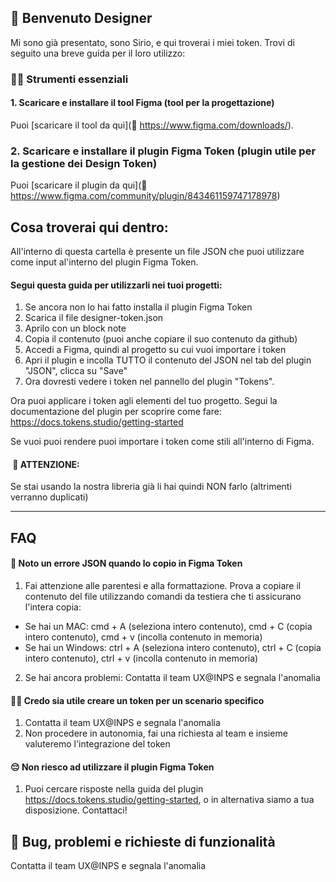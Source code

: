 ## 👋 Benvenuto Designer
Mi sono già presentato, sono Sirio, e qui troverai i miei token.
Trovi di seguito una breve guida per il loro utilizzo:



### 👩‍🎨 Strumenti essenziali
#### 1. Scaricare e installare il tool Figma (tool per la progettazione)
Puoi [scaricare il tool da qui](🔗 https://www.figma.com/downloads/).

### 2. Scaricare e installare il plugin Figma Token  (plugin utile per la gestione dei Design Token)
Puoi [scaricare il plugin da qui](🔗 https://www.figma.com/community/plugin/843461159747178978)

## Cosa troverai qui dentro:
All'interno di questa cartella è presente un file JSON che puoi utilizzare come input al'interno del plugin Figma Token.

#### Segui questa guida per utilizzarli nei tuoi progetti:
1. Se ancora non lo hai fatto installa il plugin Figma Token
2. Scarica il file designer-token.json
3. Aprilo con un block note 
4. Copia il contenuto (puoi anche copiare il suo contenuto da github)
5. Accedi a Figma, quindi al progetto su cui vuoi importare i token
6. Apri il plugin e incolla TUTTO il contenuto del JSON nel tab del plugin "JSON", clicca su "Save"
7. Ora dovresti vedere i token nel pannello del plugin "Tokens".

Ora puoi applicare i token agli elementi del tuo progetto. Segui la documentazione del plugin per scoprire come fare:
https://docs.tokens.studio/getting-started

Se vuoi puoi rendere puoi importare i token come stili all'interno di Figma.

####  🚨 ATTENZIONE: 
Se stai usando la nostra libreria già li hai quindi NON farlo (altrimenti verranno duplicati)


********************************************************************************************************************************************************************************

## FAQ
#### 🚨 Noto un errore JSON quando lo copio in Figma Token
1. Fai attenzione alle parentesi e alla formattazione. Prova a copiare il contenuto del file utilizzando comandi da testiera che ti assicurano l'intera copia:
- Se hai un MAC: cmd + A (seleziona intero contenuto), cmd + C (copia intero contenuto), cmd + v (incolla contenuto in memoria)
- Se hai un Windows: ctrl + A (seleziona intero contenuto), ctrl + C (copia intero contenuto), ctrl + v (incolla contenuto in memoria)

2. Se hai ancora problemi: Contatta il team UX@INPS e segnala l'anomalia
 
#### 🙆‍♀️ Credo sia utile creare un token per un scenario specifico
1. Contatta il team UX@INPS e segnala l'anomalia
2. Non procedere in autonomia, fai una richiesta al team e insieme valuteremo l'integrazione del token 

#### 😔 Non riesco ad utilizzare il plugin Figma Token
1. Puoi cercare risposte nella guida del plugin https://docs.tokens.studio/getting-started, o in alternativa siamo a tua disposizione. Contattaci!

## 🚧 Bug, problemi e richieste di funzionalità
Contatta il team UX@INPS e segnala l'anomalia